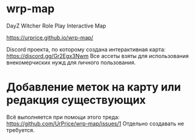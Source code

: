# wrp-map
DayZ Witcher Role Play Interactive Map

https://urprice.github.io/wrp-map/

Discord проекта, по которому создана интерактивная карта: https://discord.gg/Gr2Egx3Nwm
Все ассеты взяты для использования внекомерчиских нужд для личного пользования.

# Добавление меток на карту или редакция существующих

Всё выполняется при помощи этого треда: https://github.com/UrPrice/wrp-map/issues/1 
Отдельно создавать не требуется.